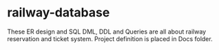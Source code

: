 # railway-database
These ER design and SQL DML, DDL and Queries are all about railway reservation and ticket system. Project definition is placed in Docs folder.
